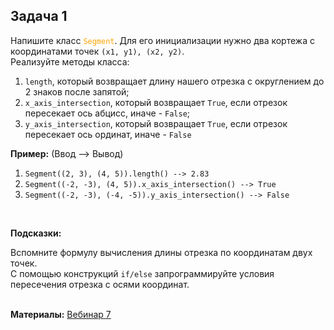 <html>
<head>
  <meta charset="utf-8" />
  <style>
   .colortext {
    color: orange;
   }
  </style>
 </head>
<h2>Задача 1</h2>
Напишите класс <code><span class="colortext">Segment</span></code>.
Для его инициализации нужно два кортежа с координатами точек <code>(x1, y1), (x2, y2)</code>.
<br>
Реализуйте методы класса:
<ol>
<li><code>length</code>, который возвращает длину нашего отрезка с округлением до 2 знаков после запятой;</li>
<li><code>x_axis_intersection</code>, который возвращает <code>True</code>, 
если отрезок пересекает ось абцисс, иначе - <code>False</code>;</li>
<li><code>y_axis_intersection</code>, который возвращает <code>True</code>, 
если отрезок пересекает ось ординат, иначе - <code>False</code></li>
</ol>
<p><b>Пример:</b> (Ввод --> Вывод)
<ol>
  <li><code>Segment((2, 3), (4, 5)).length() --> 2.83</code></li>
<li><code>Segment((-2, -3), (4, 5)).x_axis_intersection() --> True</code></li>
<li><code>Segment((-2, -3), (-4, -5)).y_axis_intersection() --> False</code></li>
</ol>
<br>
<p><b>Подсказки:</b>
<div class="hint">
<div>Вспомните формулу вычисления длины отрезка по координатам двух точек.</div>
</div>
<div class="hint">
<div>С помощью конструкций <code>if/else</code> запрограммируйте 
условия пересечения отрезка с осями координат.</div>
</div>
<br>
  <p><b>Материалы:</b>
  <a href="https://n.sbis.ru/shared/disk/6584c96b-9259-4609-b400-9502b8424d3c">Вебинар 7</a>
<br>
<br>
</html>